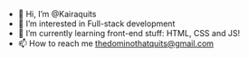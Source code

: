 - 👋 Hi, I’m @Kairaquits
- 👀 I’m interested in Full-stack development  
- 🌱 I’m currently learning front-end stuff: HTML, CSS and JS!
- 📫 How to reach me thedominothatquits@gmail.com

<!---
Kairaquits/Kairaquits is a ✨ special ✨ repository because its `README.md` (this file) appears on your GitHub profile.
You can click the Preview link to take a look at your changes.
--->
